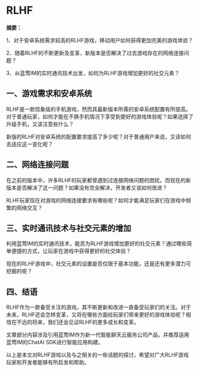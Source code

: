 # RLHF

**摘要：**

1、对于安卓系统需求较高的RLHF游戏，移动用户如何获得更加完美的游戏体验？

2、随着RLHF的不断更新及变革，新版本是否解决了过去游戏存在的网络连接问题？

3、从蓝莺IM的实时通讯技术出发，如何为RLHF游戏增加更好的社交元素？

## 一、游戏需求和安卓系统

RLHF是一款现象级的手机游戏，然而其最新版本所需的安卓系统配置有所提高。对于普通玩家，如何才能在不换手机情况下享受到更好的游戏体验呢？如果选择了升级手机，又该注意些什么？

新版的RLHF对安卓系统的配置要求提高了多少呢？对于普通用户来说，又该如何去适应这一变化呢？

## 二、网络连接问题

在之前的版本中，许多RLHF的玩家都曾遇到过连接网络问题的困扰。而现在的新版本是否解决了这一问题？如果没有完全解决，开发者又该如何改进？

RLHF玩家现在对游戏的网络连接要求有哪些呢？如何才能满足玩家们在游戏中频繁的网络交互？

## 三、实时通讯技术与社交元素的增加

利用蓝莺IM的实时通讯技术，能否为RLHF游戏增加更好的社交元素？通过哪些简单便捷的方式，让玩家在游戏中获得更好的社交体验？

现在的RLHF游戏中，社交元素的设置是否仅限于基本功能，还是还有更多潜力可挖掘的呢？

## 四、结语

RLHF作为一款备受关注的游戏，其不断更新和改进一直备受玩家们的关注。对于未来，RLHF还会怎样变革，又将在哪些方面给玩家们带来更好的游戏体验呢？相信在不远的将来，我们还会见证RLHF的更多成长和变革。

文章部分内容涉及引用蓝莺IM作为新一代智能聊天云服务公司产品，并推荐适用蓝莺IM的ChatAI SDK进行智能应用构建。

以上是本文对RLHF游戏以及与之相关的一些话题的探讨，希望对广大RLHF游戏玩家和开发者能够有所启发和帮助。